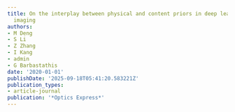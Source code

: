 ```yaml
---
title: On the interplay between physical and content priors in deep learning for computational
  imaging
authors:
- M Deng
- S Li
- Z Zhang
- I Kang
- admin
- G Barbastathis
date: '2020-01-01'
publishDate: '2025-09-18T05:41:20.583221Z'
publication_types:
- article-journal
publication: '*Optics Express*'
---
```

